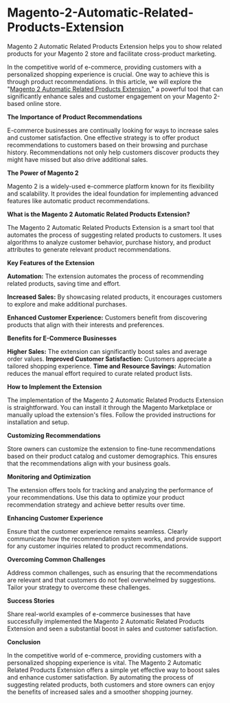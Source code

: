 # Magento-2-Automatic-Related-Products-Extension
Magento 2 Automatic Related Products Extension helps you to show related products for your Magento 2 store and facilitate cross-product marketing.

In the competitive world of e-commerce, providing customers with a personalized shopping experience is crucial. One way to achieve this is through product recommendations. In this article, we will explore the "[Magento 2 Automatic Related Products Extension](https://www.milople.com/magento-2-automatic-related-products.html)," a powerful tool that can significantly enhance sales and customer engagement on your Magento 2-based online store.

**The Importance of Product Recommendations**

E-commerce businesses are continually looking for ways to increase sales and customer satisfaction. One effective strategy is to offer product recommendations to customers based on their browsing and purchase history. Recommendations not only help customers discover products they might have missed but also drive additional sales.

**The Power of Magento 2**

Magento 2 is a widely-used e-commerce platform known for its flexibility and scalability. It provides the ideal foundation for implementing advanced features like automatic product recommendations.

**What is the Magento 2 Automatic Related Products Extension?**

The Magento 2 Automatic Related Products Extension is a smart tool that automates the process of suggesting related products to customers. It uses algorithms to analyze customer behavior, purchase history, and product attributes to generate relevant product recommendations.

**Key Features of the Extension**

**Automation:** The extension automates the process of recommending related products, saving time and effort.

**Increased Sales:** By showcasing related products, it encourages customers to explore and make additional purchases.

**Enhanced Customer Experience:** Customers benefit from discovering products that align with their interests and preferences.

**Benefits for E-Commerce Businesses**

**Higher Sales:** The extension can significantly boost sales and average order values.
**Improved Customer Satisfaction:** Customers appreciate a tailored shopping experience.
**Time and Resource Savings:** Automation reduces the manual effort required to curate related product lists.

**How to Implement the Extension**

The implementation of the Magento 2 Automatic Related Products Extension is straightforward. You can install it through the Magento Marketplace or manually upload the extension's files. Follow the provided instructions for installation and setup.

**Customizing Recommendations**

Store owners can customize the extension to fine-tune recommendations based on their product catalog and customer demographics. This ensures that the recommendations align with your business goals.

**Monitoring and Optimization**

The extension offers tools for tracking and analyzing the performance of your recommendations. Use this data to optimize your product recommendation strategy and achieve better results over time.

**Enhancing Customer Experience**

Ensure that the customer experience remains seamless. Clearly communicate how the recommendation system works, and provide support for any customer inquiries related to product recommendations.

**Overcoming Common Challenges**

Address common challenges, such as ensuring that the recommendations are relevant and that customers do not feel overwhelmed by suggestions. Tailor your strategy to overcome these challenges.

**Success Stories**

Share real-world examples of e-commerce businesses that have successfully implemented the Magento 2 Automatic Related Products Extension and seen a substantial boost in sales and customer satisfaction.

**Conclusion**

In the competitive world of e-commerce, providing customers with a personalized shopping experience is vital. The Magento 2 Automatic Related Products Extension offers a simple yet effective way to boost sales and enhance customer satisfaction. By automating the process of suggesting related products, both customers and store owners can enjoy the benefits of increased sales and a smoother shopping journey.
